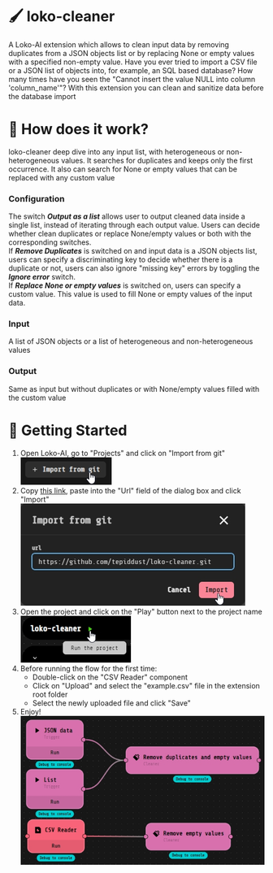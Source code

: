 # :paintbrush: loko-cleaner
A Loko-AI extension which allows to clean input data by removing duplicates from a JSON objects list or by replacing None or empty values with a specified non-empty value.
Have you ever tried to import a CSV file or a JSON list of objects into, for example, an SQL based database? How many times have you seen the "Cannot insert the value NULL into column 'column_name'"? With this extension you can clean and sanitize data before the database import

# :wrench: How does it work?
loko-cleaner deep dive into any input list, with heterogeneous or non-heterogeneous values. It searches for duplicates and keeps only the first occurrence. It also can search for None or empty values that can be replaced with any custom value

### Configuration
The switch ***Output as a list*** allows user to output cleaned data inside a single list, instead of iterating through each output value.
Users can decide whether clean duplicates or replace None/empty values or both with the corresponding switches.\
If ***Remove Duplicates*** is switched on and input data is a JSON objects list, users can specify a discriminating key to decide whether there is a duplicate or not, users can also ignore "missing key" errors by toggling the ***Ignore error*** switch.\
If ***Replace None or empty values*** is switched on, users can specify a custom value. This value is used to fill None or empty values of the input data.

### Input
A list of JSON objects or a list of heterogeneous and non-heterogeneous values

### Output
Same as input but without duplicates or with None/empty values filled with the custom value 

# :rocket: Getting Started

1. Open Loko-AI, go to "Projects" and click on "Import from git"\
![Screenshotworkflow](./resources/imgs/001.jpg)
2. Copy [this link](https://github.com/tepiddust/loko-cleaner.git), paste into the "Url" field of the dialog box and click "Import"\
![Screenshotworkflow](./resources/imgs/002.jpg)
3. Open the project and click on the "Play" button next to the project name\
![Screenshotworkflow](./resources/imgs/003.jpg)
4. Before running the flow for the first time:
   - Double-click on the "CSV Reader" component
   - Click on "Upload" and select the "example.csv" file in the extension root folder
   - Select the newly uploaded file and click "Save"
5. Enjoy!\
![Screenshotworkflow](./resources/imgs/004.jpg)